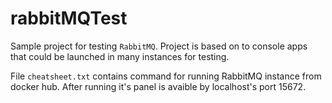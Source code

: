 # rabbitMQTest
Sample project for testing `RabbitMQ`. Project is based on to console apps that could be launched in many instances for testing.

File `cheatsheet.txt` contains command for running RabbitMQ instance from docker hub. After running it's panel is avaible by localhost's port 15672.
